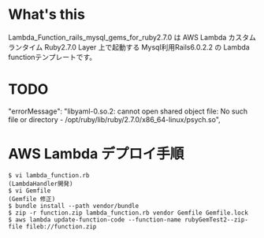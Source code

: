 # What's this
Lambda_Function_rails_mysql_gems_for_ruby2.7.0 は AWS Lambda カスタムランタイム Ruby2.7.0 Layer 上で起動する
Mysql利用Rails6.0.2.2 の Lambda functionテンプレートです。

# TODO
  "errorMessage": "libyaml-0.so.2: cannot open shared object file: No such file or directory - /opt/ruby/lib/ruby/2.7.0/x86_64-linux/psych.so",


# AWS Lambda デプロイ手順
```
$ vi lambda_function.rb
(LambdaHandler開発)
$ vi Gemfile
(Gemfile 修正)
$ bundle install --path vendor/bundle
$ zip -r function.zip lambda_function.rb vendor Gemfile Gemfile.lock 
$ aws lambda update-function-code --function-name rubyGemTest2--zip-file fileb://function.zip
```

